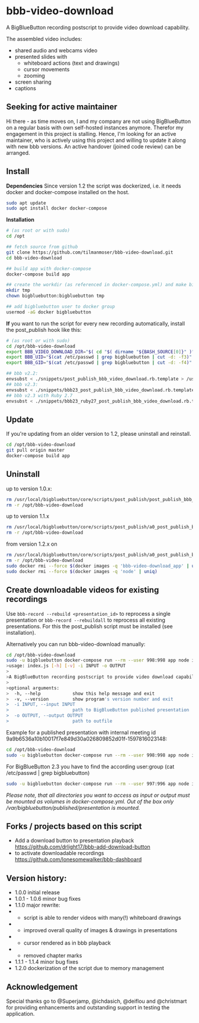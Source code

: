 # bbb-video-download

A BigBlueButton recording postscript to provide video download capability.

The assembled video includes:
* shared audio and webcams video
* presented slides with
    * whiteboard actions (text and drawings)
    * cursor movements
    * zooming
* screen sharing
* captions

## Seeking for active maintainer

Hi there - as time moves on, I and my company are not using BigBlueButton on a regular basis with own self-hosted instances anymore. Therefor my engagement in this project is stalling. Hence, I'm looking for an active maintainer, who is actively using this project and willing to update it along with new bbb versions. An active handover (joined code review) can be arranged.


## Install

**Dependencies**
Since version 1.2 the script was dockerized, i.e. it needs docker and docker-compose installed on the host. 

```bash
sudo apt update
sudo apt install docker docker-compose
```

**Installation**
```bash
# (as root or with sudo)
cd /opt

## fetch source from github
git clone https://github.com/tilmanmoser/bbb-video-download.git
cd bbb-video-download

## build app with docker-compose
docker-compose build app

## create the workdir (as referenced in docker-compose.yml) and make bigbluebutton the owner
mkdir tmp
chown bigbluebutton:bigbluebutton tmp

## add bigbluebutton user to docker group
usermod -aG docker bigbluebutton
```

**If** you want to run the script for every new recording automatically, install the post_publish hook like this:
```bash
# (as root or with sudo)
cd /opt/bbb-video-download
export BBB_VIDEO_DOWNLOAD_DIR="$( cd "$( dirname "${BASH_SOURCE[0]}" )" >/dev/null 2>&1 && pwd )"
export BBB_UID="$(cat /etc/passwd | grep bigbluebutton | cut -d: -f3)"
export BBB_GID="$(cat /etc/passwd | grep bigbluebutton | cut -d: -f4)"

## bbb v2.2:
envsubst < ./snippets/post_publish_bbb_video_download.rb.template > /usr/local/bigbluebutton/core/scripts/post_publish/a0_post_publish_bbb_video_download.rb
## bbb v2.3:
envsubst < ./snippets/bbb23_post_publish_bbb_video_download.rb.template > /usr/local/bigbluebutton/core/scripts/post_publish/a0_post_publish_bbb_video_download.rb
## bbb v2.3 with Ruby 2.7
envsubst < ./snippets/bbb23_ruby27_post_publish_bbb_video_download.rb.template > /usr/local/bigbluebutton/core/scripts/post_publish/a0_post_publish_bbb_video_download.rb
```

## Update
If you're updating from an older version to 1.2, please uninstall and reinstall.

```bash
cd /opt/bbb-video-download
git pull origin master
docker-compose build app
```

## Uninstall
up to version 1.0.x:
```bash
rm /usr/local/bigbluebutton/core/scripts/post_publish/post_publish_bbb_video_download.rb
rm -r /opt/bbb-video-download
```

up to version 1.1.x
```bash
rm /usr/local/bigbluebutton/core/scripts/post_publish/a0_post_publish_bbb_video_download.rb
rm -r /opt/bbb-video-download
```

from version 1.2.x on
```bash
rm /usr/local/bigbluebutton/core/scripts/post_publish/a0_post_publish_bbb_video_download.rb
rm -r /opt/bbb-video-download
sudo docker rmi --force $(docker images -q 'bbb-video-download_app' | uniq)
sudo docker rmi --force $(docker images -q 'node' | uniq)
```


## Create downloadable videos for existing recordings
Use `bbb-record --rebuild <presentation_id>` to reprocess a single presentation or `bbb-record --rebuildall` to reprocess all existing presentations. For this the post_publish script must be installed (see installation).

Alternatively you can run bbb-video-download manually:
```bash
cd /opt/bbb-video-download
sudo -u bigbluebutton docker-compose run --rm --user 998:998 app node index.js -h
>usage: index.js [-h] [-v] -i INPUT -o OUTPUT
>
>A BigBlueButton recording postscript to provide video download capability.
>
>optional arguments:
>  -h, --help            show this help message and exit
>  -v, --version         show program's version number and exit
>  -i INPUT, --input INPUT
>                        path to BigBlueButton published presentation
>  -o OUTPUT, --output OUTPUT
>                        path to outfile
```

Example for a published presentation with internal meeting id 9a9b6536a10b10017f7e849d30a026809852d01f-1597816023148:
```bash
cd /opt/bbb-video-download
sudo -u bigbluebutton docker-compose run --rm --user 998:998 app node index.js -i /var/bigbluebutton/published/presentation/9a9b6536a10b10017f7e849d30a026809852d01f-1597816023148 -o /var/bigbluebutton/published/presentation/9a9b6536a10b10017f7e849d30a026809852d01f-1597816023148/video.mp4
```
For BigBlueButton 2.3 you have to find the according user:group (cat /etc/passwd | grep bigbluebutton)
```bash
sudo -u bigbluebutton docker-compose run --rm --user 997:996 app node index.js -i /var/bigbluebutton/published/presentation/9a9b6536a10b10017f7e849d30a026809852d01f-1597816023148 -o /var/bigbluebutton/published/presentation/9a9b6536a10b10017f7e849d30a026809852d01f-1597816023148/video.mp4
```

*Please note, that all directories you want to access as input or output must be mounted as volumes in docker-compose.yml. Out of the box only /var/bigbluebutton/published/presentation is mounted.*


## Forks / projects based on this script
- Add a download button to presentation playback https://github.com/drlight17/bbb-add-download-button
- to activate downloadable recordings https://github.com/lonesomewalker/bbb-dashboard

## Version history:
- 1.0.0 initial release
- 1.0.1 - 1.0.6 minor bug fixes
- 1.1.0 major rewrite:
- - script is able to render videos with many(!) whiteboard drawings
- - improved overall quality of images & drawings in presentations
- - cursor rendered as in bbb playback
- - removed chapter marks
- 1.1.1 - 1.1.4 minor bug fixes
- 1.2.0 dockerization of the script due to memory management

## Acknowledgement
Special thanks go to @Superjamp, @ichdasich, @deiflou and @christmart for providing enhancements and outstanding support in testing the application.

